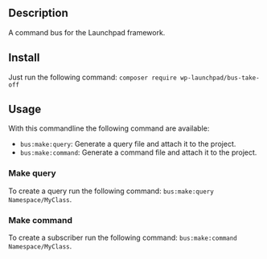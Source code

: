 ## Description

A command bus for the Launchpad framework.

## Install
Just run the following command:
```composer require wp-launchpad/bus-take-off```

## Usage

With this commandline the following command are available:

- `bus:make:query`: Generate a query file and attach it to the project.
- `bus:make:command`: Generate a command file and attach it to the project.

### Make query
To create a query run the following command: `bus:make:query Namespace/MyClass`.

### Make command
To create a subscriber run the following command: `bus:make:command Namespace/MyClass`.

